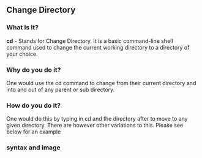 
## Change Directory

### What is it?
**cd** - Stands for Change Directory. It is a basic command-line shell command used to change the current working directory to a directory of your choice.
### Why do you do it?
One would use the cd command to change from their current directory and into and out of any parent or sub directory.
### How do you do it?
One would do this by typing in cd and the directory after to move to any given directory. There are however other variations to this. Please see below for an example
### syntax and image
